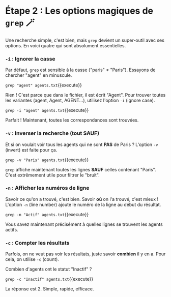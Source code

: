 # Étape 2 : Les options magiques de `grep` 🪄

Une recherche simple, c'est bien, mais `grep` devient un super-outil avec ses options. En voici quatre qui sont absolument essentielles.

### `-i` : Ignorer la casse

Par défaut, `grep` est sensible à la casse ("paris" ≠ "Paris"). Essayons de chercher "agent" en minuscule.

`grep "agent" agents.txt`{{execute}}

Rien ! C'est parce que dans le fichier, il est écrit "Agent". Pour trouver toutes les variantes (agent, Agent, AGENT...), utilisez l'option `-i` (ignore case).

`grep -i "agent" agents.txt`{{execute}}

Parfait ! Maintenant, toutes les correspondances sont trouvées.

### `-v` : Inverser la recherche (tout SAUF)

Et si on voulait voir tous les agents qui ne sont **PAS** de Paris ? L'option `-v` (invert) est faite pour ça.

`grep -v "Paris" agents.txt`{{execute}}

`grep` affiche maintenant toutes les lignes **SAUF** celles contenant "Paris". C'est extrêmement utile pour filtrer le "bruit".

### `-n` : Afficher les numéros de ligne

Savoir ce qu'on a trouvé, c'est bien. Savoir **où** on l'a trouvé, c'est mieux ! L'option `-n` (line number) ajoute le numéro de la ligne au début du résultat.

`grep -n "Actif" agents.txt`{{execute}}

Vous savez maintenant précisément à quelles lignes se trouvent les agents actifs.

### `-c` : Compter les résultats

Parfois, on ne veut pas voir les résultats, juste savoir **combien** il y en a. Pour cela, on utilise `-c` (count).

Combien d'agents ont le statut "Inactif" ?

`grep -c "Inactif" agents.txt`{{execute}}

La réponse est 2. Simple, rapide, efficace.